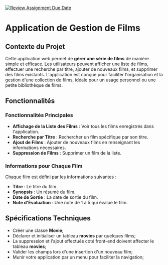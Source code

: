 [![Review Assignment Due Date](https://classroom.github.com/assets/deadline-readme-button-22041afd0340ce965d47ae6ef1cefeee28c7c493a6346c4f15d667ab976d596c.svg)](https://classroom.github.com/a/cz4d2lKu)
# Application de Gestion de Films

## Contexte du Projet
Cette application web permet de **gérer une série de films** de manière simple et efficace. Les utilisateurs peuvent afficher une liste de films, effectuer une recherche par titre, ajouter de nouveaux films, et supprimer des films existants. L'application est conçue pour faciliter l'organisation et la gestion d'une collection de films, idéale pour un usage personnel ou une petite bibliothèque de films.

## Fonctionnalités

### Fonctionnalités Principales
- **Affichage de la Liste des Films** : Voir tous les films enregistrés dans l'application.
- **Recherche par Titre** : Rechercher un film spécifique par son titre.
- **Ajout de Films** : Ajouter de nouveaux films en renseignant les informations nécessaires.
- **Suppression de Films** : Supprimer un film de la liste.

### Informations pour Chaque Film
Chaque film est défini par les informations suivantes :
- **Titre** : Le titre du film.
- **Synopsis** : Un résumé du film.
- **Date de Sortie** : La date de sortie du film.
- **Note d'Évaluation** : Une note de 1 à 5 qui évalue le film.

## Spécifications Techniques
- Créer une classe **Movie**;
- Déclarer et initialiser un tableau **movies** par quelques films;
- La suppression et l'ajout effectués coté front-end doivent affecter le tableau **movies**;
- Valider les champs lors d'une insertion d'un nouveau film;
- Munir votre application par un menu pour faciliter la navigation;


